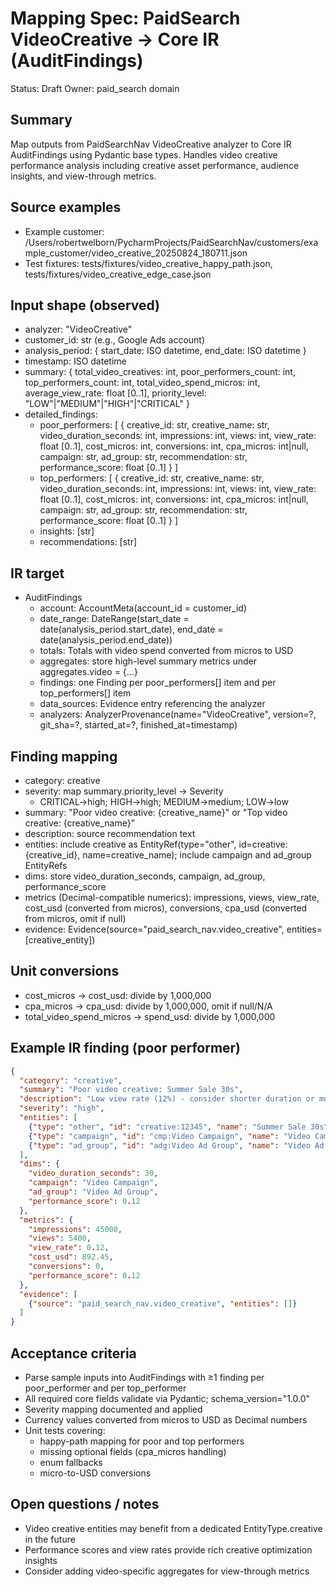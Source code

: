 # Mapping Spec: PaidSearch VideoCreative → Core IR (AuditFindings)

Status: Draft
Owner: paid_search domain

## Summary
Map outputs from PaidSearchNav VideoCreative analyzer to Core IR AuditFindings using Pydantic base types. Handles video creative performance analysis including creative asset performance, audience insights, and view-through metrics.

## Source examples
- Example customer: /Users/robertwelborn/PycharmProjects/PaidSearchNav/customers/example_customer/video_creative_20250824_180711.json
- Test fixtures: tests/fixtures/video_creative_happy_path.json, tests/fixtures/video_creative_edge_case.json

## Input shape (observed)
- analyzer: "VideoCreative" 
- customer_id: str (e.g., Google Ads account)
- analysis_period: { start_date: ISO datetime, end_date: ISO datetime }
- timestamp: ISO datetime
- summary: {
  total_video_creatives: int,
  poor_performers_count: int,
  top_performers_count: int,
  total_video_spend_micros: int,
  average_view_rate: float [0..1],
  priority_level: "LOW"|"MEDIUM"|"HIGH"|"CRITICAL"
}
- detailed_findings:
  - poor_performers: [ { 
    creative_id: str, 
    creative_name: str, 
    video_duration_seconds: int,
    impressions: int,
    views: int, 
    view_rate: float [0..1],
    cost_micros: int,
    conversions: int,
    cpa_micros: int|null,
    campaign: str,
    ad_group: str,
    recommendation: str,
    performance_score: float [0..1]
  } ]
  - top_performers: [ { 
    creative_id: str,
    creative_name: str,
    video_duration_seconds: int,
    impressions: int,
    views: int,
    view_rate: float [0..1], 
    cost_micros: int,
    conversions: int,
    cpa_micros: int|null,
    campaign: str,
    ad_group: str,
    recommendation: str,
    performance_score: float [0..1]
  } ]
  - insights: [str]
  - recommendations: [str]

## IR target
- AuditFindings
  - account: AccountMeta(account_id = customer_id)
  - date_range: DateRange(start_date = date(analysis_period.start_date), end_date = date(analysis_period.end_date))
  - totals: Totals with video spend converted from micros to USD
  - aggregates: store high-level summary metrics under aggregates.video = {...}
  - findings: one Finding per poor_performers[] item and per top_performers[] item
  - data_sources: Evidence entry referencing the analyzer
  - analyzers: AnalyzerProvenance(name="VideoCreative", version=?, git_sha=?, started_at=?, finished_at=timestamp)

## Finding mapping
- category: creative
- severity: map summary.priority_level → Severity
  - CRITICAL→high; HIGH→high; MEDIUM→medium; LOW→low
- summary: "Poor video creative: {creative_name}" or "Top video creative: {creative_name}"
- description: source recommendation text
- entities: include creative as EntityRef(type="other", id=creative:{creative_id}, name=creative_name); include campaign and ad_group EntityRefs
- dims: store video_duration_seconds, campaign, ad_group, performance_score
- metrics (Decimal-compatible numerics): impressions, views, view_rate, cost_usd (converted from micros), conversions, cpa_usd (converted from micros, omit if null)
- evidence: Evidence(source="paid_search_nav.video_creative", entities=[creative_entity])

## Unit conversions
- cost_micros → cost_usd: divide by 1,000,000
- cpa_micros → cpa_usd: divide by 1,000,000, omit if null/N/A
- total_video_spend_micros → spend_usd: divide by 1,000,000

## Example IR finding (poor performer)
```json
{
  "category": "creative",
  "summary": "Poor video creative: Summer Sale 30s",
  "description": "Low view rate (12%) - consider shorter duration or more engaging opening",
  "severity": "high",
  "entities": [
    {"type": "other", "id": "creative:12345", "name": "Summer Sale 30s"},
    {"type": "campaign", "id": "cmp:Video Campaign", "name": "Video Campaign"},
    {"type": "ad_group", "id": "adg:Video Ad Group", "name": "Video Ad Group"}
  ],
  "dims": {
    "video_duration_seconds": 30,
    "campaign": "Video Campaign",
    "ad_group": "Video Ad Group",
    "performance_score": 0.12
  },
  "metrics": {
    "impressions": 45000,
    "views": 5400,
    "view_rate": 0.12,
    "cost_usd": 892.45,
    "conversions": 0,
    "performance_score": 0.12
  },
  "evidence": [
    {"source": "paid_search_nav.video_creative", "entities": []}
  ]
}
```

## Acceptance criteria
- Parse sample inputs into AuditFindings with ≥1 finding per poor_performer and per top_performer
- All required core fields validate via Pydantic; schema_version="1.0.0"
- Severity mapping documented and applied
- Currency values converted from micros to USD as Decimal numbers
- Unit tests covering:
  - happy-path mapping for poor and top performers
  - missing optional fields (cpa_micros handling)
  - enum fallbacks
  - micro-to-USD conversions

## Open questions / notes
- Video creative entities may benefit from a dedicated EntityType.creative in the future
- Performance scores and view rates provide rich creative optimization insights
- Consider adding video-specific aggregates for view-through metrics